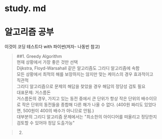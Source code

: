# study. md
알고리즘 공부
==========
이것이 코딩 테스트다 with 파이썬(저자- 나동빈 참고)

>##1. Greedy Algorithm   
현재 상황에서 가장 좋은 것만 선택   
Dijkstra, Floyd-Warsahall 같은 알고리즘도 그리디 알고리즘에 속함   
모든 상황에서 최적의 해를 보장하지는 않지만 맞는 케이스의 경우 효과적이고 직관적   
그리디 알고리즘으로 문제의 해답을 찾았을 경우 해답의 정당성 검토 필요   
대표문제: 거스름돈   
거스름돈의 경우, 가지고 있는 동전 중에서 큰 단위가 항상 작은 단위의 배수이므로 작은 단위의 동전들을 종합해 다른 해가 나올 수 없다. (400원 짜리도 있었다면, 500원이 400의 배수가 아니므로 안됨.)   
대부분의 그리디 알고리즘 문제에서는 "최소한의 아이디어를 떠올리고 정당한지 검토할 수 있어야 정답 도출가능"	

>2. 

